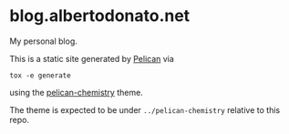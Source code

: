 # blog.albertodonato.net

My personal blog.

This is a static site generated by [Pelican](https://getpelican.com) via

```
tox -e generate
```

using the [pelican-chemistry](https://github.com/albertodonato/pelican-chemistry) theme.


The theme is expected to be under `../pelican-chemistry` relative to this repo.
